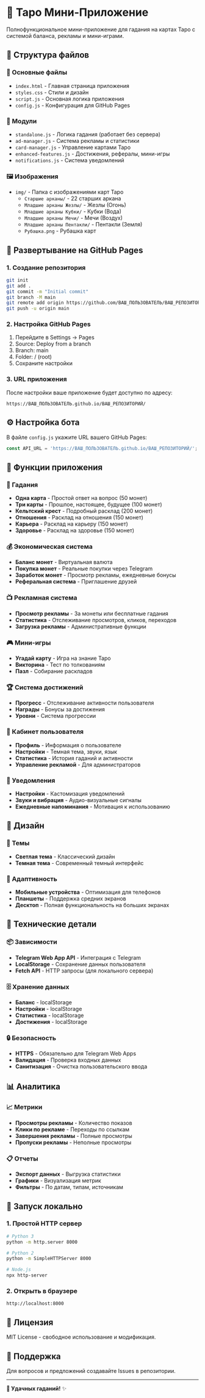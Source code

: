 # 🔮 Таро Мини-Приложение

Полнофункциональное мини-приложение для гадания на картах Таро с системой баланса, рекламы и мини-играми.

## 📁 Структура файлов

### 🎨 Основные файлы
- `index.html` - Главная страница приложения
- `styles.css` - Стили и дизайн
- `script.js` - Основная логика приложения
- `config.js` - Конфигурация для GitHub Pages

### 🔧 Модули
- `standalone.js` - Логика гадания (работает без сервера)
- `ad-manager.js` - Система рекламы и статистики
- `card-manager.js` - Управление картами Таро
- `enhanced-features.js` - Достижения, рефералы, мини-игры
- `notifications.js` - Система уведомлений

### 🖼️ Изображения
- `img/` - Папка с изображениями карт Таро
  - `Старшие арканы/` - 22 старших аркана
  - `Младшие арканы Жезлы/` - Жезлы (Огонь)
  - `Младшие арканы Кубки/` - Кубки (Вода)
  - `Младшие арканы Мечи/` - Мечи (Воздух)
  - `Младшие арканы Пентакли/` - Пентакли (Земля)
  - `Рубашка.png` - Рубашка карт

## 🚀 Развертывание на GitHub Pages

### 1. Создание репозитория
```bash
git init
git add .
git commit -m "Initial commit"
git branch -M main
git remote add origin https://github.com/ВАШ_ПОЛЬЗОВАТЕЛЬ/ВАШ_РЕПОЗИТОРИЙ.git
git push -u origin main
```

### 2. Настройка GitHub Pages
1. Перейдите в Settings → Pages
2. Source: Deploy from a branch
3. Branch: main
4. Folder: / (root)
5. Сохраните настройки

### 3. URL приложения
После настройки ваше приложение будет доступно по адресу:
```
https://ВАШ_ПОЛЬЗОВАТЕЛЬ.github.io/ВАШ_РЕПОЗИТОРИЙ/
```

## ⚙️ Настройка бота

В файле `config.js` укажите URL вашего GitHub Pages:
```javascript
const API_URL = 'https://ВАШ_ПОЛЬЗОВАТЕЛЬ.github.io/ВАШ_РЕПОЗИТОРИЙ/';
```

## 🎯 Функции приложения

### 🔮 Гадания
- **Одна карта** - Простой ответ на вопрос (50 монет)
- **Три карты** - Прошлое, настоящее, будущее (100 монет)
- **Кельтский крест** - Подробный расклад (200 монет)
- **Отношения** - Расклад на отношения (150 монет)
- **Карьера** - Расклад на карьеру (150 монет)
- **Здоровье** - Расклад на здоровье (150 монет)

### 💰 Экономическая система
- **Баланс монет** - Виртуальная валюта
- **Покупка монет** - Реальные покупки через Telegram
- **Заработок монет** - Просмотр рекламы, ежедневные бонусы
- **Реферальная система** - Приглашение друзей

### 📺 Рекламная система
- **Просмотр рекламы** - За монеты или бесплатные гадания
- **Статистика** - Отслеживание просмотров, кликов, переходов
- **Загрузка рекламы** - Административные функции

### 🎮 Мини-игры
- **Угадай карту** - Игра на знание Таро
- **Викторина** - Тест по толкованиям
- **Пазл** - Собирание раскладов

### 🏆 Система достижений
- **Прогресс** - Отслеживание активности пользователя
- **Награды** - Бонусы за достижения
- **Уровни** - Система прогрессии

### 👤 Кабинет пользователя
- **Профиль** - Информация о пользователе
- **Настройки** - Темная тема, звуки, язык
- **Статистика** - История гаданий и активности
- **Управление рекламой** - Для администраторов

### 🔔 Уведомления
- **Настройки** - Кастомизация уведомлений
- **Звуки и вибрация** - Аудио-визуальные сигналы
- **Ежедневные напоминания** - Мотивация к использованию

## 🎨 Дизайн

### 🌙 Темы
- **Светлая тема** - Классический дизайн
- **Темная тема** - Современный темный интерфейс

### 📱 Адаптивность
- **Мобильные устройства** - Оптимизация для телефонов
- **Планшеты** - Поддержка средних экранов
- **Десктоп** - Полная функциональность на больших экранах

## 🔧 Технические детали

### 📦 Зависимости
- **Telegram Web App API** - Интеграция с Telegram
- **LocalStorage** - Сохранение данных пользователя
- **Fetch API** - HTTP запросы (для локального сервера)

### 🗄️ Хранение данных
- **Баланс** - localStorage
- **Настройки** - localStorage
- **Статистика** - localStorage
- **Достижения** - localStorage

### 🔒 Безопасность
- **HTTPS** - Обязательно для Telegram Web Apps
- **Валидация** - Проверка входных данных
- **Санитизация** - Очистка пользовательского ввода

## 📊 Аналитика

### 📈 Метрики
- **Просмотры рекламы** - Количество показов
- **Клики по рекламе** - Переходы по ссылкам
- **Завершения рекламы** - Полные просмотры
- **Пропуски рекламы** - Неполные просмотры

### 📋 Отчеты
- **Экспорт данных** - Выгрузка статистики
- **Графики** - Визуализация метрик
- **Фильтры** - По датам, типам, источникам

## 🚀 Запуск локально

### 1. Простой HTTP сервер
```bash
# Python 3
python -m http.server 8000

# Python 2
python -m SimpleHTTPServer 8000

# Node.js
npx http-server
```

### 2. Открыть в браузере
```
http://localhost:8000
```

## 📝 Лицензия

MIT License - свободное использование и модификация.

## 🤝 Поддержка

Для вопросов и предложений создавайте Issues в репозитории.

---

**🔮 Удачных гаданий!** ✨

